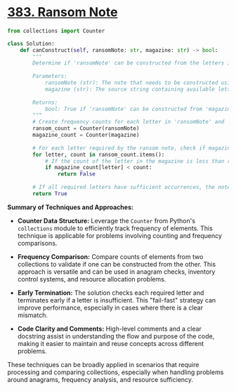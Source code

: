 # [383. Ransom Note](https://leetcode.com/problems/ransom-note/description/)

```python
from collections import Counter

class Solution:
    def canConstruct(self, ransomNote: str, magazine: str) -> bool:
        """
        Determine if 'ransomNote' can be constructed from the letters in 'magazine'.
        
        Parameters:
            ransomNote (str): The note that needs to be constructed using letters from 'magazine'.
            magazine (str): The source string containing available letters.
        
        Returns:
            bool: True if 'ransomNote' can be constructed from 'magazine', otherwise False.
        """
        # Create frequency counts for each letter in 'ransomNote' and 'magazine'
        ransom_count = Counter(ransomNote)
        magazine_count = Counter(magazine)
        
        # For each letter required by the ransom note, check if magazine provides enough occurrences
        for letter, count in ransom_count.items():
            # If the count of the letter in the magazine is less than required, return False
            if magazine_count[letter] < count:
                return False
        
        # If all required letters have sufficient occurrences, the note can be constructed
        return True
```

**Summary of Techniques and Approaches:**

- **Counter Data Structure:** Leverage the `Counter` from Python's `collections` module to efficiently track frequency of elements. This technique is applicable for problems involving counting and frequency comparisons.
  
- **Frequency Comparison:** Compare counts of elements from two collections to validate if one can be constructed from the other. This approach is versatile and can be used in anagram checks, inventory control systems, and resource allocation problems.
  
- **Early Termination:** The solution checks each required letter and terminates early if a letter is insufficient. This "fail-fast" strategy can improve performance, especially in cases where there is a clear mismatch.
  
- **Code Clarity and Comments:** High-level comments and a clear docstring assist in understanding the flow and purpose of the code, making it easier to maintain and reuse concepts across different problems.

These techniques can be broadly applied in scenarios that require processing and comparing collections, especially when handling problems around anagrams, frequency analysis, and resource sufficiency.